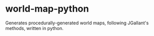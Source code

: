 # world-map-python
Generates procedurally-generated world maps, following JGallant's methods, written in python.
